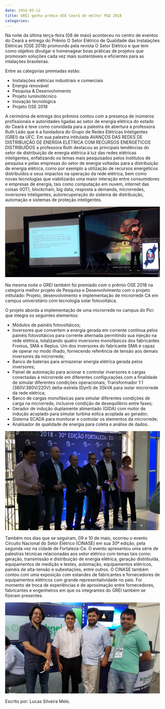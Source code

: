 ```yaml
---
date: 2018-05-12
title: GREI ganha prêmio OSE Ceará de melhor P&D 2018
categories:
---
```


Na noite da última terça-feira (08 de maio) aconteceu no centro de eventos do Ceará a entrega do Prêmio O Setor Elétrico de Qualidade das Instalações Elétricas (OSE 2018) promovido pela revista O Setor Elétrico e que tem como objetivo divulgar e homenagear boas práticas de projetos que promovam soluções cada vez mais sustentáveis e eficientes para as intalações brasileiras.

Entre as categorias premiadas estão:

- Instalações elétricas industriais e comerciais
- Energia renovável
- Pesquisa & Desenvolvimento
- Projeto luminotécnico
- Inovação tecnológica
- Projeto OSE 2018

A cerimônia de entrega dos prêmios contou com a presença de inúmeros profissionais e autoridades ligadas ao setor de energia elétrica do estado do Ceará e teve como convidada para a palestra de abertura a professora Ruth Leão que é a fundadora do Grupo de Redes Elétricas Inteligentes (GREI) da UFC. Em sua palestra intitulada AVANÇOS DAS REDES DE DISTRIBUIÇÃO DE ENERGIA ELÉTRICA COM RECURSOS ENERGÉTICOS DISTRIBUÍDOS a professora Ruth destacou as principais tendências do setor de distribuição de energia elétrica à luz das redes elétricas inteligentes, enfatizando os temas mais pesquisados pelos institutos de pesquisa e pelas empresas do setor de energia voltadas para a distribuição de energia elétrica, como por exemplo a utilização de recursos energéticos distribuídos e seus impactos na operação da rede elétrica, bem como novas tecnologias que viabilizarão uma maior interação entre consumidores e empresas de energia, tais como computação em nuvem, internet das coisas (IOT), blockchain, big data, resposta a demanda, microrredes, inversores inteligentes, autorecuperação do sistema de distribuição, automação e sistemas de proteção inteligentes.

![Foto-1](/images/OD1.png)

Na mesma noite o GREI também foi premiado com o prêmio OSE 2018 na categoria melhor projeto de Pesquisa e Desenvolvimento com o projeto intitulado: Projeto, desenvolvimento e implementação de microrrede CA em campus universitário com tecnologia solar fotovoltáica.

O projeto aborda a implementação de uma microrrede no campus do Pici que integra os seguintes elementos:

- Módulos de painéis fotovoltáicos;
- Inversores que convertem a energia gerada em corrente contínua pelos painéis fotovoltáicos para corrente alternada permitindo sua injeção na rede elétrica, totalizando quatro inversores monofásicos dos fabricantes Fronius, SMA e Replus. Um dos inversores do fabricante SMA é capaz de operar no modo ilhado, fornecendo referência de tensão aos demais inversores da microrrede;
- Banco de baterias para armazenar energia elétrica gerada pelos inversores;
- Painel de automação para acionar e controlar inversores e cargas conectadas à microrrede em diferentes configurações com a finalidade de simular diferentes condições operacionais;
Transformador 1:1 (380V:380V/220V) delta-estrela (Dyn1) de 35kVA para isolar microrrede da rede elétrica;
- Banco de cargas monofásicas para simular diferentes condições de carga na microrrede, inclusive condição de desequilíbrio entre fases;
- Gerador de indução duplamente alimentado (GIDA) com motor de indução acoplado para simular turbina eólica acoplada ao gerador;
- Sistema SCADA para monitorar e controlar os elementos da microrrede;
- Analisador de qualidade de energia para coleta e análise de dados.

![Foto-2](/images/od2.png)

Também nos dias que se seguiram, 09 e 10 de maio, ocorreu o evento Circuito Nacional do Setor Elétrico (CINASE) em sua 30ª edição, pela segunda vez na cidade de Fortaleza-Ce. O evento apresentou uma série de palestras técnicas relacionadas aos setor elétrico com temas tais como: geração, transmissão e distribuição de energia elétrica, geração distribuída, equipamentos de medição e testes, automação, equipamentos elétricos, painéis de alta-tensão e subestações, entre outros. O CINASE também contou com uma exposição com estandes de fabricantes e fornecedores de equipamentos elétricos com grande representatividade no país. Foi momento de troca de experiências e de aproximação entre fornecedores, fabricantes e engenheiros em que os integrantes do GREI também se fizeram presentes.

![Foto-3](/images/od3.png)

Escrito por: Lucas Silveira Melo.